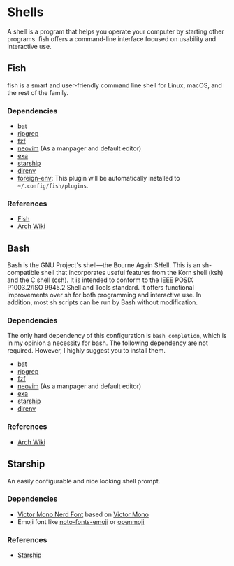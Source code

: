 # Shells

A shell is a program that helps you operate your computer by starting other
programs. fish offers a command-line interface focused on usability and
interactive use.

## Fish

fish is a smart and user-friendly command line shell for Linux, macOS, and the
rest of the family.

### Dependencies

- [bat](https://github.com/sharkdp/bat)
- [ripgrep](https://github.com/BurntSushi/ripgrep)
- [fzf](https://github.com/junegunn/fzf)
- [neovim](https://github.com/neovim/neovim) (As a manpager and default editor)
- [exa](https://github.com/ogham/exa)
- [starship](https://starship.rs/)
- [direnv](https://github.com/direnv/direnv)
- [foreign-env](https://github.com/oh-my-fish/plugin-foreign-env): This plugin
  will be automatically installed to `~/.config/fish/plugins`.

### References

- [Fish](https://fishshell.com/)
- [Arch Wiki](https://wiki.archlinux.org/title/Fish)

## Bash

Bash is the GNU Project's shell—the Bourne Again SHell. This is an sh-compatible
shell that incorporates useful features from the Korn shell (ksh) and the C
shell (csh). It is intended to conform to the IEEE POSIX P1003.2/ISO 9945.2
Shell and Tools standard. It offers functional improvements over sh for both
programming and interactive use. In addition, most sh scripts can be run by Bash
without modification.

### Dependencies

The only hard dependency of this configuration is `bash_completion`, which is in
my opinion a necessity for bash. The following dependency are not required.
However, I highly suggest you to install them.

- [bat](https://github.com/sharkdp/bat)
- [ripgrep](https://github.com/BurntSushi/ripgrep)
- [fzf](https://github.com/junegunn/fzf)
- [neovim](https://github.com/neovim/neovim) (As a manpager and default editor)
- [exa](https://github.com/ogham/exa)
- [starship](https://starship.rs/)
- [direnv](https://github.com/direnv/direnv)

### References

- [Arch Wiki](https://wiki.archlinux.org/title/Bash)

## Starship

An easily configurable and nice looking shell prompt.

### Dependencies

- [Victor Mono Nerd Font](https://github.com/ryanoasis/nerd-fonts) based on
  [Victor Mono](https://github.com/rubjo/victor-mono)
- Emoji font like
  [noto-fonts-emoji](https://archlinux.org/packages/extra/any/noto-fonts-emoji/)
  or [openmoji](https://openmoji.org/)

### References

- [Starship](https://starship.rs/)
